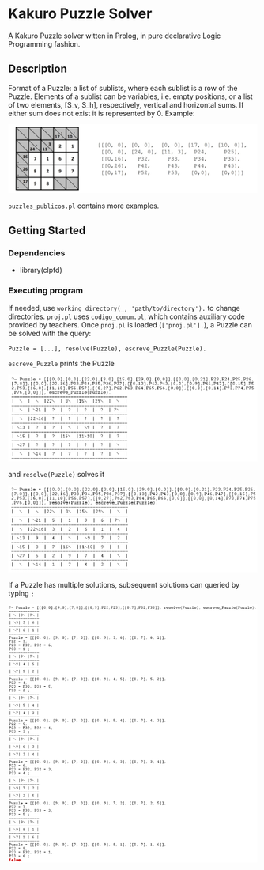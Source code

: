 # Kakuro Puzzle Solver

A Kakuro Puzzle solver witten in Prolog, in pure declarative Logic Programming fashion.

## Description

Format of a Puzzle: a list of sublists, where each sublist is a row of the Puzzle. Elements of a sublist can be variables, i.e. empty positions, or a list of two elements, [S_v, S_h], respectively, vertical and horizontal sums. If either sum does not exist it is represented by 0. Example:

![Puzzle representation](figures/puzzle_representation.jpg)

`puzzles_publicos.pl` contains more examples.

## Getting Started

### Dependencies

* library(clpfd)

### Executing program

If needed, use `working_directory(_, 'path/to/directory').` to change directories. `proj.pl` uses `codigo_comum.pl`, which contains auxiliary code provided by teachers. Once `proj.pl` is loaded (`['proj.pl'].`), a Puzzle can be solved with the query:

```
Puzzle = [...], resolve(Puzzle), escreve_Puzzle(Puzzle).
```

`escreve_Puzzle` prints the Puzzle

![Unsolved Puzzle](figures/unsolved_puzzle.png)

and `resolve(Puzzle)` solves it

![Solved Puzzle](figures/solved_puzzle.png)

If a Puzzle has multiple solutions, subsequent solutions can queried by typing `;`

![Multiple Solutions](figures/multiple_solutions.png)
